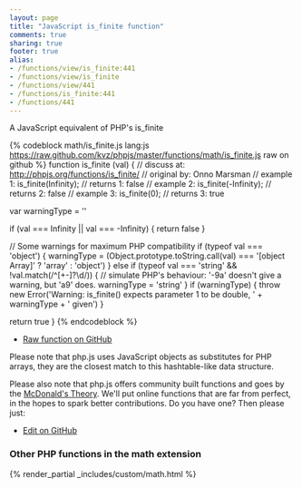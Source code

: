 ```yaml
---
layout: page
title: "JavaScript is_finite function"
comments: true
sharing: true
footer: true
alias:
- /functions/view/is_finite:441
- /functions/view/is_finite
- /functions/view/441
- /functions/is_finite:441
- /functions/441
---
```

<!-- Generated by Rakefile:build -->
A JavaScript equivalent of PHP's is_finite

{% codeblock math/is_finite.js lang:js https://raw.github.com/kvz/phpjs/master/functions/math/is_finite.js raw on github %}
function is_finite (val) {
  //  discuss at: http://phpjs.org/functions/is_finite/
  // original by: Onno Marsman
  //   example 1: is_finite(Infinity);
  //   returns 1: false
  //   example 2: is_finite(-Infinity);
  //   returns 2: false
  //   example 3: is_finite(0);
  //   returns 3: true

  var warningType = ''

  if (val === Infinity || val === -Infinity) {
    return false
  }

  // Some warnings for maximum PHP compatibility
  if (typeof val === 'object') {
    warningType = (Object.prototype.toString.call(val) === '[object Array]' ? 'array' : 'object')
  } else if (typeof val === 'string' && !val.match(/^[\+\-]?\d/)) {
    // simulate PHP's behaviour: '-9a' doesn't give a warning, but 'a9' does.
    warningType = 'string'
  }
  if (warningType) {
    throw new Error('Warning: is_finite() expects parameter 1 to be double, ' + warningType + ' given')
  }

  return true
}
{% endcodeblock %}

 - [Raw function on GitHub](https://github.com/kvz/phpjs/blob/master/functions/math/is_finite.js)

Please note that php.js uses JavaScript objects as substitutes for PHP arrays, they are 
the closest match to this hashtable-like data structure. 

Please also note that php.js offers community built functions and goes by the 
[McDonald's Theory](https://medium.com/what-i-learned-building/9216e1c9da7d). We'll put online 
functions that are far from perfect, in the hopes to spark better contributions. 
Do you have one? Then please just: 

 - [Edit on GitHub](https://github.com/kvz/phpjs/edit/master/functions/math/is_finite.js)


### Other PHP functions in the math extension
{% render_partial _includes/custom/math.html %}

